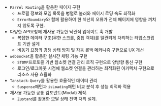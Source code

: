 - `Parrel Routing`을 활용한 페이지 구현
  - 프로필 정보와 모임 목록을 병렬로 불러와 페이지 로딩 속도 최적화
  - `ErrorBoundary`와 함께 활용하여 한 섹션의 오류가 전체 페이지에 영향을 끼치지 않도록 구현.
- 다양한 API요청에 재사용 가능한 낙관적 업데이트 훅 개발
  - 복잡한 데이터 구조(무한 스크롤, 중첩 객체)를 일관되게 처리하는 타입스크립트 기반 설계
  - 비동기 요청의 경쟁 상태 방지 및 자동 롤백 메커니즘 구현으로 UX 개선
- `webSocket`을 활용한 실시간 채팅 기능 구현
  - `STOMP`프로토콜 기반 웹소켓 연결 관리 로직 구현으로 양방향 통신 구현
  - 로그인/로그아웃 시점에 웹소켓 연결을 관리하는 최적화된 아키텍처 구현으로 리소스 사용 효율화
- `Tanstack-Query`를 활용한 효율적인 데이터 관리
  - `Suspense`패턴과 `isLoading`패턴 비교 분석 후 성능 최적화 적용
-  재사용 가능한 공통 컴포넌트(Modal) 제작.
   - `Zustand`를 활용한 모달 상태 전역 처리 설계.
